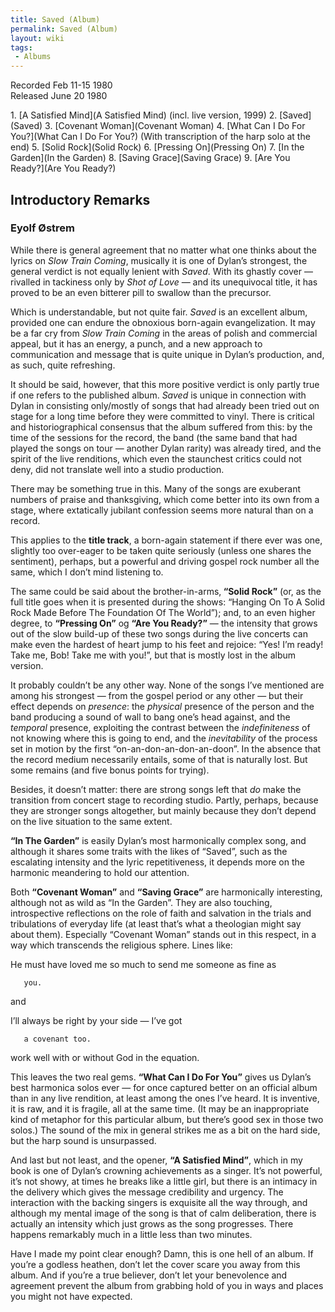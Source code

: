 ```yaml
---
title: Saved (Album)
permalink: Saved (Album)
layout: wiki
tags:
 - Albums
---
```


Recorded Feb 11-15 1980  
Released June 20 1980

<div id="songs">
1.  [A Satisfied Mind](A Satisfied Mind) (incl. live version,
    1999)
2.  [Saved](Saved)
3.  [Covenant Woman](Covenant Woman)
4.  [What Can I Do For You?](What Can I Do For You?) (With
    transcription of the harp solo at the end)
5.  [Solid Rock](Solid Rock)
6.  [Pressing On](Pressing On)
7.  [In the Garden](In the Garden)
8.  [Saving Grace](Saving Grace)
9.  [Are You Ready?](Are You Ready?)

</div>
<div id="intro">
<h2>
Introductory Remarks

</h2>
<h3>
Eyolf Østrem

</h3>
While there is general agreement that no matter what one thinks about
the lyrics on <em>Slow Train Coming</em>, musically it is one of Dylan’s
strongest, the general verdict is not equally lenient with
<em>Saved</em>. With its ghastly cover — rivalled in tackiness only by
<em>Shot of Love</em> — and its unequivocal title, it has proved to be
an even bitterer pill to swallow than the precursor.

Which is understandable, but not quite fair. <em>Saved</em> is an
excellent album, provided one can endure the obnoxious born-again
evangelization. It may be a far cry from <em>Slow Train Coming</em> in
the areas of polish and commercial appeal, but it has an energy, a
punch, and a new approach to communication and message that is quite
unique in Dylan’s production, and, as such, quite refreshing.

It should be said, however, that this more positive verdict is only
partly true if one refers to the published album. <em>Saved</em> is
unique in connection with Dylan in consisting only/mostly of songs that
had already been tried out on stage for a long time before they were
committed to vinyl. There is critical and historiographical consensus
that the album suffered from this: by the time of the sessions for the
record, the band (the same band that had played the songs on tour —
another Dylan rarity) was already tired, and the spirit of the live
renditions, which even the staunchest critics could not deny, did not
translate well into a studio production.

There may be something true in this. Many of the songs are exuberant
numbers of praise and thanksgiving, which come better into its own from
a stage, where extatically jubilant confession seems more natural than
on a record.

This applies to the <strong>title track</strong>, a born-again statement
if there ever was one, slightly too over-eager to be taken quite
seriously (unless one shares the sentiment), perhaps, but a powerful and
driving gospel rock number all the same, which I don’t mind listening
to.

The same could be said about the brother-in-arms,<strong> “Solid
Rock”</strong> (or, as the full title goes when it is presented during
the shows: “Hanging On To A Solid Rock Made Before The Foundation Of The
World”); and, to an even higher degree, to <strong>“Pressing
On”</strong> og <strong>“Are You Ready?”</strong> — the intensity that
grows out of the slow build-up of these two songs during the live
concerts can make even the hardest of heart jump to his feet and
rejoice: “Yes! I’m ready! Take me, Bob! Take me with you!”, but that is
mostly lost in the album version.

It probably couldn’t be any other way. None of the songs I’ve mentioned
are among his strongest — from the gospel period or any other — but
their effect depends on <em>presence</em>: the <em>physical</em>
presence of the person and the band producing a sound of wall to bang
one’s head against, and the <em>temporal</em> presence, exploiting the
contrast between the <em>indefiniteness</em> of not knowing where this
is going to end, and the <em>inevitability</em> of the process set in
motion by the first “on-an-don-an-don-an-doon”. In the absence that the
record medium necessarily entails, some of that is naturally lost. But
some remains (and five bonus points for trying).

Besides, it doesn’t matter: there are strong songs left that <em>do</em>
make the transition from concert stage to recording studio. Partly,
perhaps, because they are stronger songs altogether, but mainly because
they don’t depend on the live situation to the same extent.

<strong>“In The Garden”</strong> is easily Dylan’s most harmonically
complex song, and although it shares some traits with the likes of
“Saved”, such as the escalating intensity and the lyric repetitiveness,
it depends more on the harmonic meandering to hold our attention.

Both <strong>“Covenant Woman”</strong> and <strong>“Saving
Grace”</strong> are harmonically interesting, although not as wild as
“In the Garden”. They are also touching, introspective reflections on
the role of faith and salvation in the trials and tribulations of
everyday life (at least that’s what a theologian might say about them).
Especially “Covenant Woman” stands out in this respect, in a way which
transcends the religious sphere. Lines like:

He must have loved me so much to send me someone as fine as

`   you.`

and

I’ll always be right by your side — I’ve got

`   a covenant too.`

work well with or without God in the equation.

This leaves the two real gems. <strong>“What Can I Do For You”</strong>
gives us Dylan’s best harmonica solos ever — for once captured better on
an official album than in any live rendition, at least among the ones
I’ve heard. It is inventive, it is raw, and it is fragile, all at the
same time. (It may be an inappropriate kind of metaphor for this
particular album, but there’s good sex in those two solos.) The sound of
the mix in general strikes me as a bit on the hard side, but the harp
sound is unsurpassed.

And last but not least, and the opener, <strong>“A Satisfied
Mind”</strong>, which in my book is one of Dylan’s crowning achievements
as a singer. It’s not powerful, it’s not showy, at times he breaks like
a little girl, but there is an intimacy in the delivery which gives the
message credibility and urgency. The interaction with the backing
singers is exquisite all the way through, and although my mental image
of the song is that of calm deliberation, there is actually an intensity
which just grows as the song progresses. There happens remarkably much
in a little less than two minutes.

Have I made my point clear enough? Damn, this is one hell of an album.
If you’re a godless heathen, don’t let the cover scare you away from
this album. And if you’re a true believer, don’t let your benevolence
and agreement prevent the album from grabbing hold of you in ways and
places you might not have expected.

</div>

